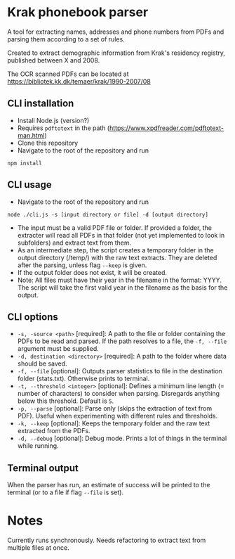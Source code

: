 # Krak phonebook parser

A tool for extracting names, addresses and phone numbers from PDFs and parsing them according to a set of rules.

Created to extract demographic information from Krak's residency registry, published between X and 2008.

The OCR scanned PDFs can be located at https://bibliotek.kk.dk/temaer/krak/1990-2007/08 


## CLI installation

- Install Node.js (version?)
- Requires `pdftotext` in the path (https://www.xpdfreader.com/pdftotext-man.html)
- Clone this repository
- Navigate to the root of the repository and run

`npm install`

## CLI usage

- Navigate to the root of the repository and run

`node ./cli.js -s [input directory or file] -d [output directory]`

- The input must be a valid PDF file or folder. If provided a folder, the extracter will read all PDFs in that folder (not yet implemented to look in subfolders) and extract text from them.
- As an intermediate step, the script creates a temporary folder in the output directory (/temp/) with the raw text extracts. They are deleted after the parsing, unless flag `--keep` is given.
- If the output folder does not exist, it will be created.
- Note: All files must have their year in the filename in the format: YYYY. The script will take the first valid year in the filename as the basis for the output.

## CLI options

- `-s, -source <path>` [required]: A path to the file or folder containing the PDFs to be read and parsed. If the path resolves to a file, the `-f, --file` argument must be supplied. 
- `-d, destination <directory>` [required]: A path to the folder where data should be saved.
- `-f, --file` [optional]: Outputs parser statistics to file in the destination folder (stats.txt). Otherwise prints to terminal.
- `-t, --threshold <integer>` [optional]: Defines a minimum line length (= number of characters) to consider when parsing. Disregards anything below this threshold. Default is `5`.
- `-p, --parse` [optional]: Parse only (skips the extraction of text from PDF). Useful when experimenting with different rules and thresholds.
- `-k, --keep` [optional]: Keeps the temporary folder and the raw text extracted from the PDFs.
- `-d, --debug` [optional]: Debug mode. Prints a lot of things in the terminal while running.

## Terminal output

When the parser has run, an estimate of success will be printed to the terminal (or to a file if flag `--file` is set).

# Notes

Currently runs synchronously. Needs refactoring to extract text from multiple files at once.